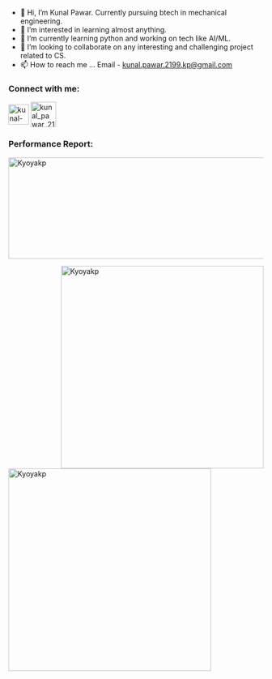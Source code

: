 - 👋 Hi, I’m Kunal Pawar. Currently pursuing btech in mechanical engineering.
- 👀 I’m interested in learning almost anything.
- 🌱 I’m currently learning python and working on tech like AI/ML.
- 💞️ I’m looking to collaborate on any interesting and challenging project related to CS.
- 📫 How to reach me ... Email - kunal.pawar.2199.kp@gmail.com

<h3 align="left">Connect with me:</h3>
<a href="https://www.linkedin.com/in/kunal-pawar-038206189/" target="blank"><img align="center" src="https://raw.githubusercontent.com/rahuldkjain/github-profile-readme-generator/master/src/images/icons/Social/linked-in-alt.svg" alt="kunal-pawar-038206189/" height="40" width="40" /></a>
<a href="https://www.hackerrank.com/kunal_pawar_2191" target="blank"><img align="center" src="https://raw.githubusercontent.com/rahuldkjain/github-profile-readme-generator/master/src/images/icons/Social/hackerrank.svg" alt="kunal_pawar_2191" height="50" width="50" /></a>

<h3 align="left">Performance Report:</h3>
<p><img align="center" src="https://github-readme-stats.vercel.app/api/top-langs?username=Kyoyakp&show_icons=true&locale=en&layout=compact" width =1000 height =200 alt="Kyoyakp" /></p>

<p><img align="right" src="https://github-readme-streak-stats.herokuapp.com/?user=Kyoyakp&" width = 400 alt="Kyoyakp" /></p>
<p>&nbsp;<img align="left" src="https://github-readme-stats.vercel.app/api?username=Kyoyakp&show_icons=true&locale=en" width = 400 alt="Kyoyakp" /></p>


<!---
Kyoyakp/Kyoyakp is a ✨ special ✨ repository because its `README.md` (this file) appears on your GitHub profile.
You can click the Preview link to take a look at your changes.
--->
